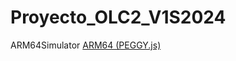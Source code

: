 # Proyecto_OLC2_V1S2024
 ARM64Simulator
[ARM64 (PEGGY.js)](https://tuliops.github.io/Proyecto_OLC2_V1S2024/FASE2/index.html)
